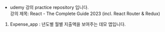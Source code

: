 * udemy 강의 practice repository 입니다. \
강의 제목: React - The Complete Guide 2023 (incl. React Router & Redux)

1. Expense_app : 년도별 월별 지출액을 보여주는 데모 앱입니다.
   
